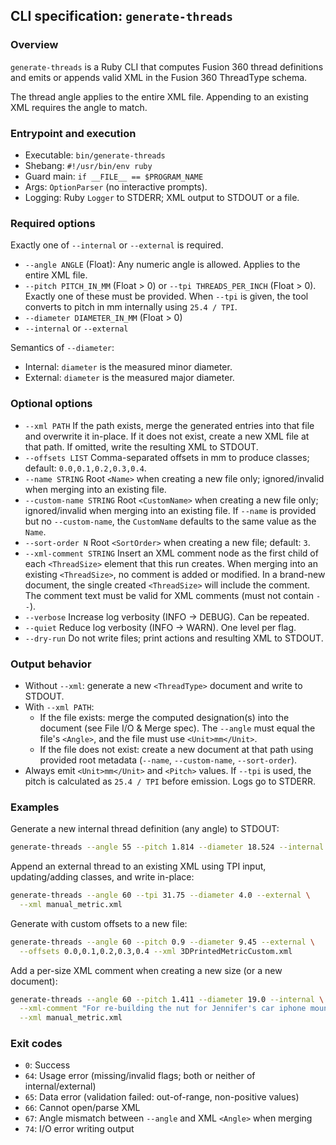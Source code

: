## CLI specification: `generate-threads`

### Overview

`generate-threads` is a Ruby CLI that computes Fusion 360 thread definitions and emits or appends valid XML in the Fusion 360 ThreadType schema.

The thread angle applies to the entire XML file. Appending to an existing XML requires the angle to match.

### Entrypoint and execution

- Executable: `bin/generate-threads`
- Shebang: `#!/usr/bin/env ruby`
- Guard main: `if __FILE__ == $PROGRAM_NAME`
- Args: `OptionParser` (no interactive prompts).
- Logging: Ruby `Logger` to STDERR; XML output to STDOUT or a file.

### Required options

Exactly one of `--internal` or `--external` is required.

- `--angle ANGLE` (Float): Any numeric angle is allowed. Applies to the entire XML file.
- `--pitch PITCH_IN_MM` (Float > 0) or `--tpi THREADS_PER_INCH` (Float > 0). Exactly one of these must be provided. When `--tpi` is given, the tool converts to pitch in mm internally using `25.4 / TPI`.
- `--diameter DIAMETER_IN_MM` (Float > 0)
- `--internal` or `--external`

Semantics of `--diameter`:
- Internal: `diameter` is the measured minor diameter.
- External: `diameter` is the measured major diameter.

### Optional options

- `--xml PATH` If the path exists, merge the generated entries into that file and overwrite it in-place. If it does not exist, create a new XML file at that path. If omitted, write the resulting XML to STDOUT.
- `--offsets LIST` Comma-separated offsets in mm to produce classes; default: `0.0,0.1,0.2,0.3,0.4`.
- `--name STRING` Root `<Name>` when creating a new file only; ignored/invalid when merging into an existing file.
- `--custom-name STRING` Root `<CustomName>` when creating a new file only; ignored/invalid when merging into an existing file. If `--name` is provided but no `--custom-name`, the `CustomName` defaults to the same value as the `Name`.
- `--sort-order N` Root `<SortOrder>` when creating a new file; default: `3`.
- `--xml-comment STRING` Insert an XML comment node as the first child of each `<ThreadSize>` element that this run creates. When merging into an existing `<ThreadSize>`, no comment is added or modified. In a brand-new document, the single created `<ThreadSize>` will include the comment. The comment text must be valid for XML comments (must not contain `--`).
- `--verbose` Increase log verbosity (INFO → DEBUG). Can be repeated.
- `--quiet` Reduce log verbosity (INFO → WARN). One level per flag.
- `--dry-run` Do not write files; print actions and resulting XML to STDOUT.

### Output behavior

- Without `--xml`: generate a new `<ThreadType>` document and write to STDOUT.
- With `--xml PATH`:
  - If the file exists: merge the computed designation(s) into the document (see File I/O & Merge spec). The `--angle` must equal the file's `<Angle>`, and the file must use `<Unit>mm</Unit>`.
  - If the file does not exist: create a new document at that path using provided root metadata (`--name`, `--custom-name`, `--sort-order`).
- Always emit `<Unit>mm</Unit>` and `<Pitch>` values. If `--tpi` is used, the pitch is calculated as `25.4 / TPI` before emission. Logs go to STDERR.

### Examples

Generate a new internal thread definition (any angle) to STDOUT:

```sh
generate-threads --angle 55 --pitch 1.814 --diameter 18.524 --internal
```

Append an external thread to an existing XML using TPI input, updating/adding classes, and write in-place:

```sh
generate-threads --angle 60 --tpi 31.75 --diameter 4.0 --external \
  --xml manual_metric.xml
```

Generate with custom offsets to a new file:

```sh
generate-threads --angle 60 --pitch 0.9 --diameter 9.45 --external \
  --offsets 0.0,0.1,0.2,0.3,0.4 --xml 3DPrintedMetricCustom.xml
```

Add a per-size XML comment when creating a new size (or a new document):

```sh
generate-threads --angle 60 --pitch 1.411 --diameter 19.0 --internal \
  --xml-comment "For re-building the nut for Jennifer's car iphone mount" \
  --xml manual_metric.xml
```

### Exit codes

- `0`: Success
- `64`: Usage error (missing/invalid flags; both or neither of internal/external)
- `65`: Data error (validation failed: out-of-range, non-positive values)
- `66`: Cannot open/parse XML
- `67`: Angle mismatch between `--angle` and XML `<Angle>` when merging
- `74`: I/O error writing output


